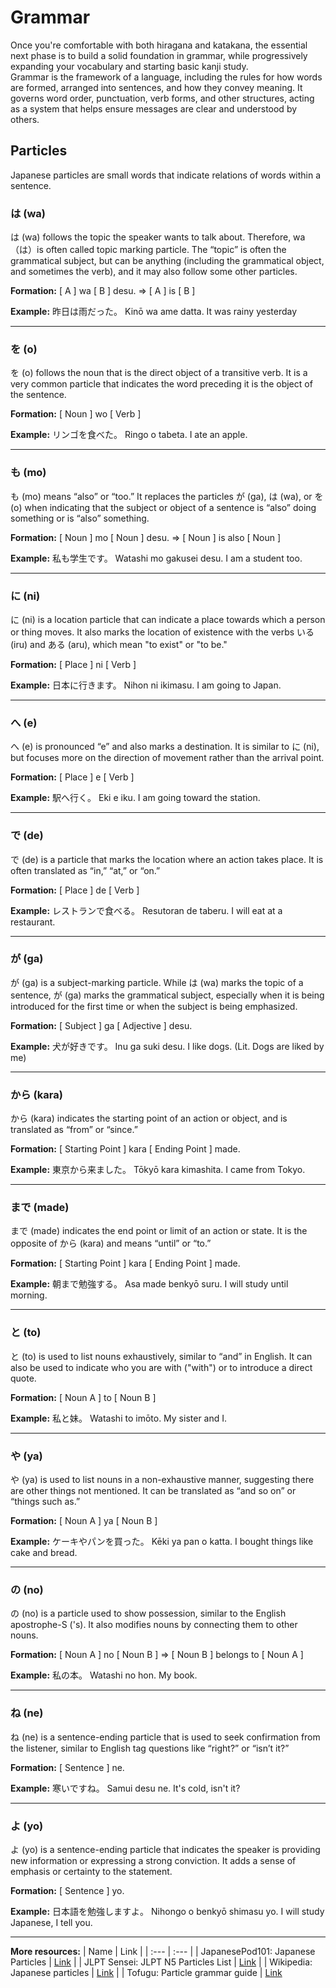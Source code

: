 # Grammar

Once you're comfortable with both hiragana and katakana, the essential next phase is to build a solid foundation in grammar, while progressively expanding your vocabulary and starting basic kanji study.  
Grammar is the framework of a language, including the rules for how words are formed, arranged into sentences, and how they convey meaning. It governs word order, punctuation, verb forms, and other structures, acting as a system that helps ensure messages are clear and understood by others.


## Particles
Japanese particles are small words that indicate relations of words within a sentence.


### **は (wa)**
は (wa) follows the topic the speaker wants to talk about. Therefore, wa（は）is often called topic marking particle. The “topic” is often the grammatical subject, but can be anything (including the grammatical object, and sometimes the verb), and it may also follow some other particles.

**Formation:** [ A ] wa [ B ] desu. => [ A ] is [ B ]

**Example:**
昨日は雨だった。
Kinō wa ame datta.
It was rainy yesterday

***

### **を (o)**
を (o) follows the noun that is the direct object of a transitive verb. It is a very common particle that indicates the word preceding it is the object of the sentence.

**Formation:** [ Noun ] wo [ Verb ]

**Example:**
リンゴを食べた。
Ringo o tabeta.
I ate an apple.

***

### **も (mo)**
も (mo) means “also” or “too.” It replaces the particles が (ga), は (wa), or を (o) when indicating that the subject or object of a sentence is “also” doing something or is “also” something.

**Formation:** [ Noun ] mo [ Noun ] desu. => [ Noun ] is also [ Noun ]

**Example:**
私も学生です。
Watashi mo gakusei desu.
I am a student too.

***

### **に (ni)**
に (ni) is a location particle that can indicate a place towards which a person or thing moves. It also marks the location of existence with the verbs いる (iru) and ある (aru), which mean "to exist" or "to be."

**Formation:** [ Place ] ni [ Verb ]

**Example:**
日本に行きます。
Nihon ni ikimasu.
I am going to Japan.

***

### **へ (e)**
へ (e) is pronounced “e” and also marks a destination. It is similar to に (ni), but focuses more on the direction of movement rather than the arrival point.

**Formation:** [ Place ] e [ Verb ]

**Example:**
駅へ行く。
Eki e iku.
I am going toward the station.

***

### **で (de)**
で (de) is a particle that marks the location where an action takes place. It is often translated as “in,” “at,” or “on.”

**Formation:** [ Place ] de [ Verb ]

**Example:**
レストランで食べる。
Resutoran de taberu.
I will eat at a restaurant.

***

### **が (ga)**
が (ga) is a subject-marking particle. While は (wa) marks the topic of a sentence, が (ga) marks the grammatical subject, especially when it is being introduced for the first time or when the subject is being emphasized.

**Formation:** [ Subject ] ga [ Adjective ] desu.

**Example:**
犬が好きです。
Inu ga suki desu.
I like dogs. (Lit. Dogs are liked by me)

***

### **から (kara)**
から (kara) indicates the starting point of an action or object, and is translated as “from” or “since.”

**Formation:** [ Starting Point ] kara [ Ending Point ] made.

**Example:**
東京から来ました。
Tōkyō kara kimashita.
I came from Tokyo.

***

### **まで (made)**
まで (made) indicates the end point or limit of an action or state. It is the opposite of から (kara) and means “until” or “to.”

**Formation:** [ Starting Point ] kara [ Ending Point ] made.

**Example:**
朝まで勉強する。
Asa made benkyō suru.
I will study until morning.

***

### **と (to)**
と (to) is used to list nouns exhaustively, similar to “and” in English. It can also be used to indicate who you are with ("with") or to introduce a direct quote.

**Formation:** [ Noun A ] to [ Noun B ]

**Example:**
私と妹。
Watashi to imōto.
My sister and I.

***

### **や (ya)**
や (ya) is used to list nouns in a non-exhaustive manner, suggesting there are other things not mentioned. It can be translated as “and so on” or “things such as.”

**Formation:** [ Noun A ] ya [ Noun B ]

**Example:**
ケーキやパンを買った。
Kēki ya pan o katta.
I bought things like cake and bread.

***

### **の (no)**
の (no) is a particle used to show possession, similar to the English apostrophe-S ('s). It also modifies nouns by connecting them to other nouns.

**Formation:** [ Noun A ] no [ Noun B ] => [ Noun B ] belongs to [ Noun A ]

**Example:**
私の本。
Watashi no hon.
My book.

***

### **ね (ne)**
ね (ne) is a sentence-ending particle that is used to seek confirmation from the listener, similar to English tag questions like “right?” or “isn’t it?”

**Formation:** [ Sentence ] ne.

**Example:**
寒いですね。
Samui desu ne.
It's cold, isn't it?

***

### **よ (yo)**
よ (yo) is a sentence-ending particle that indicates the speaker is providing new information or expressing a strong conviction. It adds a sense of emphasis or certainty to the statement.

**Formation:** [ Sentence ] yo.

**Example:**
日本語を勉強しますよ。
Nihongo o benkyō shimasu yo.
I will study Japanese, I tell you.


***

**More resources:**
| Name | Link |
| :--- | :--- |
| JapanesePod101: Japanese Particles | [Link](https://www.japanesepod101.com/japanese-particles/) |
| JLPT Sensei: JLPT N5 Particles List | [Link](https://jlptsensei.com/jlpt-n5-particles-list/) |
| Wikipedia: Japanese particles | [Link](https://en.wikipedia.org/wiki/Japanese_particles) |
| Tofugu: Particle grammar guide | [Link](https://www.tofugu.com/japanese-grammar/)